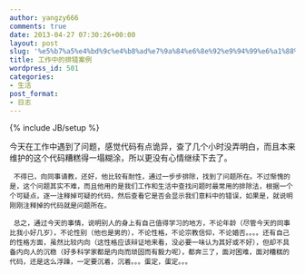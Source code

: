 ```yaml
---
author: yangzy666
comments: true
date: 2013-04-27 07:30:26+00:00
layout: post
slug: '%e5%b7%a5%e4%bd%9c%e4%b8%ad%e7%9a%84%e6%8e%92%e9%94%99%e6%a1%88%e4%be%8b'
title: 工作中的排错案例
wordpress_id: 501
categories:
- 生活
post_format:
- 日志
---
```

{% include JB/setup %}

今天在工作中遇到了问题，感觉代码有点诡异，查了几个小时没弄明白，而且本来维护的这个代码糟糕得一塌糊涂，所以更没有心情继续下去了。  


	 不得已，向同事请教，还好，他比较有耐性，通过一步步排除，找到了问题所在。不过惭愧的是，这个问题其实不难，而且他用的是我们工作和生活中查找问题时最常用的排除法，根据一个个可疑点，逐一注释掉可疑的代码，然后查看它是否会显示我们意料中的错误，如果是，就说明刚刚注释掉的代码就是问题所在。

	 总之，通过今天的事情，说明别人的身上有自己值得学习的地方，不论年龄（尽管今天的同事比我小好几岁），不论性别（他也是男的），不论性格，不论宗教信仰，不论婚否。。。。还有自己的性格方面，虽然比较内向（这性格应该辩证地来看，没必要一味认为其好或不好），但却不具备内向人的沉稳（好多科学家都是内向而顽固而有毅力呢），都奔三了，面对困难，面对糟糕的代码，还是这么浮躁，一定要沉着，沉着。。。蛋定，蛋定。。。
